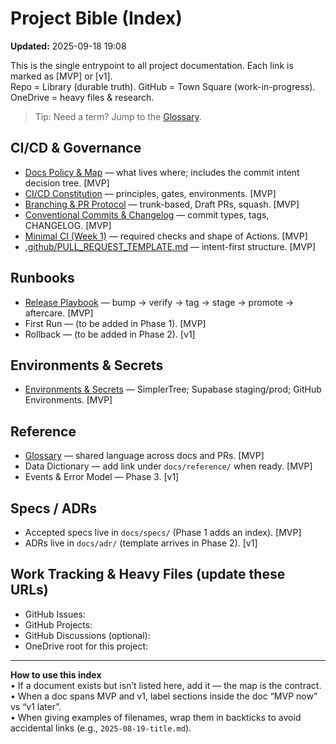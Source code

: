 # Project Bible (Index)
**Updated:** 2025-09-18 19:08

This is the single entrypoint to all project documentation. Each link is marked as [MVP] or [v1].  
Repo = Library (durable truth). GitHub = Town Square (work-in-progress). OneDrive = heavy files & research.

> Tip: Need a term? Jump to the [Glossary](reference/glossary.md).

## CI/CD & Governance
- [Docs Policy & Map](policy/docs_policy.md) — what lives where; includes the commit intent decision tree. [MVP]
- [CI/CD Constitution](policy/ci_cd_constitution.md) — principles, gates, environments. [MVP]
- [Branching & PR Protocol](policy/branching_and_prs.md) — trunk-based, Draft PRs, squash. [MVP]
- [Conventional Commits & Changelog](policy/commits_and_changelog.md) — commit types, tags, CHANGELOG. [MVP]
- [Minimal CI (Week 1)](policy/ci_minimal.md) — required checks and shape of Actions. [MVP]
- [.github/PULL_REQUEST_TEMPLATE.md](../.github/pull_request_template.md) — intent-first structure. [MVP]

## Runbooks
- [Release Playbook](runbooks/release_playbook.md) — bump → verify → tag → stage → promote → aftercare. [MVP]
- First Run — (to be added in Phase 1). [MVP]
- Rollback — (to be added in Phase 2). [v1]

## Environments & Secrets
- [Environments & Secrets](policy/env_and_secrets.md) — SimplerTree; Supabase staging/prod; GitHub Environments. [MVP]

## Reference
- [Glossary](reference/glossary.md) — shared language across docs and PRs. [MVP]
- Data Dictionary — add link under `docs/reference/` when ready. [MVP]
- Events & Error Model — Phase 3. [v1]

## Specs / ADRs
- Accepted specs live in `docs/specs/` (Phase 1 adds an index). [MVP]
- ADRs live in `docs/adr/` (template arrives in Phase 2). [v1]

## Work Tracking & Heavy Files (update these URLs)
- GitHub Issues: <repo issues URL>
- GitHub Projects: <project board URL>
- GitHub Discussions (optional): <URL>
- OneDrive root for this project: <path>

---
**How to use this index**  
• If a document exists but isn’t listed here, add it — the map is the contract.  
• When a doc spans MVP and v1, label sections inside the doc “MVP now” vs “v1 later”.  
• When giving examples of filenames, wrap them in backticks to avoid accidental links (e.g., `2025-08-19-title.md`).
